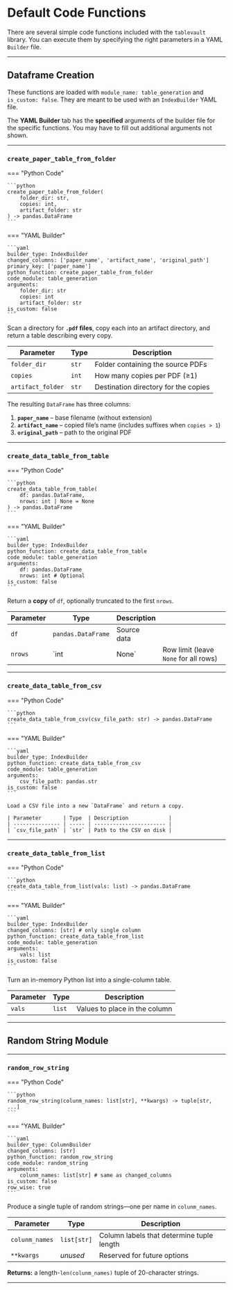 # Default Code Functions

There are several simple code functions included with the `tablevault` library. You can execute them by specifying the right parameters in a YAML `Builder` file.

---

## Dataframe Creation

These functions are loaded with `module_name: table_generation` and `is_custom: false`. They are meant to be used with an `IndexBuilder` YAML file.

The **YAML Builder** tab has the **specified** arguments of the builder file for the specific functions. You may have to fill out additional arguments not shown.

---

### `create_paper_table_from_folder`

=== "Python Code"

    ```python
    create_paper_table_from_folder(
        folder_dir: str,
        copies: int,
        artifact_folder: str
    ) -> pandas.DataFrame
    ```

=== "YAML Builder"

    ```yaml
    builder_type: IndexBuilder
    changed_columns: ['paper_name', 'artifact_name', 'original_path']
    primary_key: ['paper_name'] 
    python_function: create_paper_table_from_folder
    code_module: table_generation
    arguments:    
        folder_dir: str
        copies: int
        artifact_folder: str
    is_custom: false
    ```

Scan a directory for **`.pdf` files**, copy each into an artifact directory, and return a table describing every copy.

| Parameter         | Type  | Description                          |
| ----------------- | ----- | ------------------------------------ |
| `folder_dir`      | `str` | Folder containing the source PDFs    |
| `copies`          | `int` | How many copies per PDF (≥1)         |
| `artifact_folder` | `str` | Destination directory for the copies |

The resulting `DataFrame` has three columns:

1. **`paper_name`** – base filename (without extension)
2. **`artifact_name`** – copied file’s name (includes suffixes when `copies > 1`)
3. **`original_path`** – path to the original PDF

---

### `create_data_table_from_table`

=== "Python Code"

    ```python
    create_data_table_from_table(
        df: pandas.DataFrame,
        nrows: int | None = None
    ) -> pandas.DataFrame
    ```
=== "YAML Builder"

    ```yaml
    builder_type: IndexBuilder
    python_function: create_data_table_from_table
    code_module: table_generation
    arguments:    
        df: pandas.DataFrame
        nrows: int # Optional
    is_custom: false
    ```


Return a **copy** of `df`, optionally truncated to the first `nrows`.

| Parameter | Type               | Description |                                       |
| --------- | ------------------ | ----------- | ------------------------------------- |
| `df`      | `pandas.DataFrame` | Source data |                                       |
| `nrows`   | \`int              | None\`      | Row limit (leave `None` for all rows) |

---

### `create_data_table_from_csv`

=== "Python Code"

    ```python
    create_data_table_from_csv(csv_file_path: str) -> pandas.DataFrame
    ```

=== "YAML Builder"

    ```yaml
    builder_type: IndexBuilder
    python_function: create_data_table_from_csv
    code_module: table_generation
    arguments:    
        csv_file_path: pandas.str
    is_custom: false
    ```

    Load a CSV file into a new `DataFrame` and return a copy.

    | Parameter       | Type  | Description             |
    | --------------- | ----- | ----------------------- |
    | `csv_file_path` | `str` | Path to the CSV on disk |

---

### `create_data_table_from_list`

=== "Python Code"

    ```python
    create_data_table_from_list(vals: list) -> pandas.DataFrame
    ```

=== "YAML Builder"

    ```yaml
    builder_type: IndexBuilder
    changed_columns: [str] # only single column
    python_function: create_data_table_from_list
    code_module: table_generation
    arguments:    
        vals: list
    is_custom: false
    ```

Turn an in-memory Python list into a single-column table.

| Parameter | Type   | Description                   |
| --------- | ------ | ----------------------------- |
| `vals`    | `list` | Values to place in the column |

---

## Random String Module

---

### `random_row_string`

=== "Python Code"

    ```python
    random_row_string(colunm_names: list[str], **kwargs) -> tuple[str, ...]
    ```

=== "YAML Builder"

    ```yaml
    builder_type: ColumnBuilder
    changed_columns: [str]
    python_function: random_row_string
    code_module: random_string
    arguments:    
        colunm_names: list[str] # same as changed_columns
    is_custom: false
    row_wise: true
    ```

Produce a single tuple of random strings—one per name in `colunm_names`.

| Parameter      | Type        | Description                               |
| -------------- | ----------- | ----------------------------------------- |
| `colunm_names` | `list[str]` | Column labels that determine tuple length |
| `**kwargs`     | *unused*    | Reserved for future options               |

**Returns:** a length-`len(colunm_names)` tuple of 20-character strings.

---